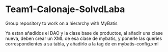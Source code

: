 # Team1-Calonaje-SolvdLaba
Group repository to work on a hierarchy with MyBatis

Ya estan añadidos el DAO y la clase base de productos, 
al añadir una clase nueva, deben crear un XML de esa clase de mybatis,
y ponerle las queries correspondientes a su tabla, y añadirlo a
la tag de <mappers> en mybatis-config.xml
